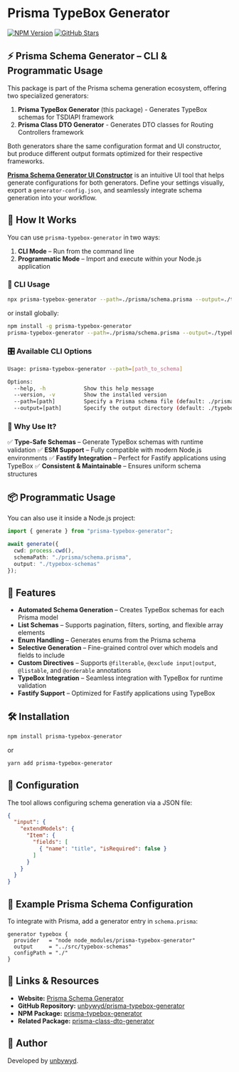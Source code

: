 # Prisma TypeBox Generator

[![NPM Version](https://img.shields.io/npm/v/prisma-typebox-generator.svg?style=for-the-badge)](https://www.npmjs.com/package/prisma-typebox-generator)
[![GitHub Stars](https://img.shields.io/github/stars/unbywyd/prisma-typebox-generator.svg?style=for-the-badge&logo=github)](https://github.com/unbywyd/prisma-typebox-generator)

## ⚡ Prisma Schema Generator – CLI & Programmatic Usage

This package is part of the Prisma schema generation ecosystem, offering two specialized generators:

1. **Prisma TypeBox Generator** (this package) - Generates TypeBox schemas for TSDIAPI framework
2. **Prisma Class DTO Generator** - Generates DTO classes for Routing Controllers framework

Both generators share the same configuration format and UI constructor, but produce different output formats optimized for their respective frameworks.

**[Prisma Schema Generator UI Constructor](https://prisma-dto-generator.netlify.app/)** is an intuitive UI tool that helps generate configurations for both generators. Define your settings visually, export a `generator-config.json`, and seamlessly integrate schema generation into your workflow.

## 🔹 How It Works

You can use `prisma-typebox-generator` in two ways:
1. **CLI Mode** – Run from the command line
2. **Programmatic Mode** – Import and execute within your Node.js application

### 🚀 CLI Usage

```sh
npx prisma-typebox-generator --path=./prisma/schema.prisma --output=./typebox-schemas
```

or install globally:

```sh
npm install -g prisma-typebox-generator
prisma-typebox-generator --path=./prisma/schema.prisma --output=./typebox-schemas
```

### 🎛 Available CLI Options

```sh
Usage: prisma-typebox-generator --path=[path_to_schema]

Options:
  --help, -h            Show this help message
  --version, -v         Show the installed version
  --path=[path]         Specify a Prisma schema file (default: ./prisma/schema.prisma)
  --output=[path]       Specify the output directory (default: ./typebox-schemas)
```

### 🎯 Why Use It?
✅ **Type-Safe Schemas** – Generate TypeBox schemas with runtime validation
✅ **ESM Support** – Fully compatible with modern Node.js environments
✅ **Fastify Integration** – Perfect for Fastify applications using TypeBox
✅ **Consistent & Maintainable** – Ensures uniform schema structures

## 📦 Programmatic Usage

You can also use it inside a Node.js project:

```ts
import { generate } from "prisma-typebox-generator";

await generate({
  cwd: process.cwd(),
  schemaPath: "./prisma/schema.prisma",
  output: "./typebox-schemas"
});
```

## 📌 Features

- **Automated Schema Generation** – Creates TypeBox schemas for each Prisma model
- **List Schemas** – Supports pagination, filters, sorting, and flexible array elements
- **Enum Handling** – Generates enums from the Prisma schema
- **Selective Generation** – Fine-grained control over which models and fields to include
- **Custom Directives** – Supports `@filterable`, `@exclude input|output`, `@listable`, and `@orderable` annotations
- **TypeBox Integration** – Seamless integration with TypeBox for runtime validation
- **Fastify Support** – Optimized for Fastify applications using TypeBox

## 🛠 Installation

```sh
npm install prisma-typebox-generator
```

or

```sh
yarn add prisma-typebox-generator
```

## 🔧 Configuration

The tool allows configuring schema generation via a JSON file:

```json
{
  "input": {
    "extendModels": {
      "Item": {
        "fields": [
          { "name": "title", "isRequired": false }
        ]
      }
    }
  }
}
```

## 📄 Example Prisma Schema Configuration

To integrate with Prisma, add a generator entry in `schema.prisma`:

```prisma
generator typebox {
  provider   = "node node_modules/prisma-typebox-generator"
  output     = "../src/typebox-schemas"
  configPath = "./"
}
```

## 🔗 Links & Resources

- **Website:** [Prisma Schema Generator](https://prisma-dto-generator.netlify.app/)
- **GitHub Repository:** [unbywyd/prisma-typebox-generator](https://github.com/unbywyd/prisma-typebox-generator)
- **NPM Package:** [prisma-typebox-generator](https://www.npmjs.com/package/prisma-typebox-generator)
- **Related Package:** [prisma-class-dto-generator](https://www.npmjs.com/package/prisma-class-dto-generator)

## 📌 Author

Developed by [unbywyd](https://unbywyd.com).

